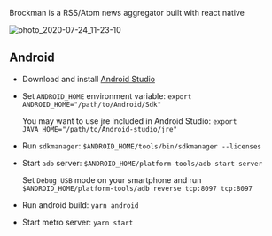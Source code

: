 Brockman is a RSS/Atom news aggregator built with react native

![photo_2020-07-24_11-23-10](https://user-images.githubusercontent.com/3957026/88380299-9b2d7680-cda4-11ea-8dd1-273ff55afd04.jpg)

## Android

- Download and install [Android Studio](https://developer.android.com/studio/index.html)
- Set `ANDROID_HOME` environment variable:
  `export ANDROID_HOME="/path/to/Android/Sdk"`

  You may want to use jre included in Android Studio:
  `export JAVA_HOME="/path/to/Android-studio/jre"`
- Run `sdkmanager`:
  `$ANDROID_HOME/tools/bin/sdkmanager --licenses`
- Start `adb` server:
  `$ANDROID_HOME/platform-tools/adb start-server`

  Set `Debug USB` mode on your smartphone and run
  `$ANDROID_HOME/platform-tools/adb reverse tcp:8097 tcp:8097`
- Run android build:
  `yarn android`
- Start metro server:
  `yarn start`
